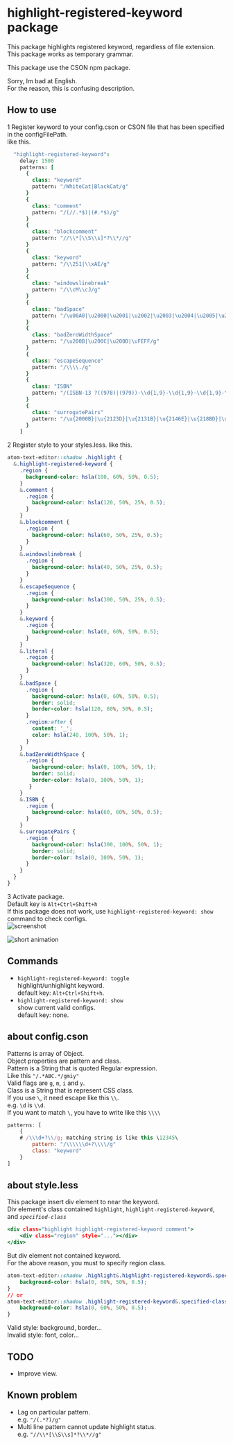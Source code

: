 # highlight-registered-keyword package

This package highlights registered keyword, regardless of file extension.  
This package works as temporary grammar.  

This package use the CSON npm package.  

Sorry, Im bad at English.  
For the reason, this is confusing description.  

## How to use
1 Register keyword to your config.cson or CSON file that has been specified in the configFilePath.  
like this.  
```.coffee
  "highlight-registered-keyword":
    delay: 1500
    patterns: [
      {
        class: "keyword"
        pattern: "/WhiteCat|BlackCat/g"
      }
      {
        class: "comment"
        pattern: "/(//.*$)|(#.*$)/g"
      }
      {
        class: "blockcomment"
        pattern: "//\\*[\\S\\s]*?\\*//g"
      }
      {
        class: "keyword"
        pattern: "/\\251|\\xAE/g"
      }
      {
        class: "windowslinebreak"
        pattern: "/\\cM\\cJ/g"
      }
      {
        class: "badSpace"
        pattern: "/\u00A0|\u2000|\u2001|\u2002|\u2003|\u2004|\u2005|\u2006|\u2007|\u2008|\u2009|\u200A|\u202F|\u205F|\u3000/g"
      }
      {
        class: "badZeroWidthSpace"
        pattern: "/\u200B|\u200C|\u200D|\uFEFF/g"
      }
      {
        class: "escapeSequence"
        pattern: "/\\\\./g"
      }
      {
        class: "ISBN"
        pattern: "/(ISBN-13 ?((978)|(979))-\\d{1,9}-\\d{1,9}-\\d{1,9}-\\d)|(ISBN-10 ?\\d{1,9}-\\d{1,9}-\\d{1,9}-\\d)/g"
      }
      {
        class: "surrogatePairs"
        pattern: "/\u{2000B}|\u{2123D}|\u{2131B}|\u{2146E}|\u{218BD}|\u{20B9F}|\u{216B4}|\u{21E34}|\u{231C4}|\u{235C4}/g"
      }
    ]
```

2 Register style to your styles.less. like this.  
```.css
atom-text-editor::shadow .highlight {
  &.highlight-registered-keyword {
    .region {
      background-color: hsla(180, 60%, 50%, 0.5);
    }
    &.comment {
      .region {
        background-color: hsla(120, 50%, 25%, 0.5);
      }
    }
    &.blockcomment {
      .region {
        background-color: hsla(60, 50%, 25%, 0.5);
      }
    }
    &.windowslinebreak {
      .region {
        background-color: hsla(40, 50%, 25%, 0.5);
      }
    }
    &.escapeSequence {
      .region {
        background-color: hsla(300, 50%, 25%, 0.5);
      }
    }
    &.keyword {
      .region {
        background-color: hsla(0, 60%, 50%, 0.5);
      }
    }
    &.literal {
      .region {
        background-color: hsla(320, 60%, 50%, 0.5);
      }
    }
    &.badSpace {
      .region {
        background-color: hsla(0, 60%, 50%, 0.5);
        border: solid;
        border-color: hsla(120, 60%, 50%, 0.5);
      }
      .region:after {
        content: '_';
        color: hsla(240, 100%, 50%, 1);
      }
    }
    &.badZeroWidthSpace {
      .region {
        background-color: hsla(0, 100%, 50%, 1);
        border: solid;
        border-color: hsla(0, 100%, 50%, 1);
       }
    }
    &.ISBN {
      .region {
        background-color: hsla(60, 60%, 50%, 0.5);
      }
    }
    &.surrogatePairs {
      .region {
        background-color: hsla(300, 100%, 50%, 1);
        border: solid;
        border-color: hsla(0, 100%, 50%, 1);
      }
    }
  }
}
```

3 Activate package.  
Default key is `Alt+Ctrl+Shift+h`  
If this package does not work, use `highlight-registered-keyword: show` command to check configs.  
![screenshot](https://raw.githubusercontent.com/BlueSilverCat/highlight-registered-keyword/master/sample.png?raw=true)

![short animation](https://raw.githubusercontent.com/BlueSilverCat/highlight-registered-keyword/master/highlight-registered-keyword.gif?raw=true)


## Commands
* `highlight-registered-keyword: toggle`  
  highlight/unhighlight keyword.  
  default key: `Alt+Ctrl+Shift+h`.  
* `highlight-registered-keyword: show`  
  show current valid configs.  
  default key: none.  

## about config.cson
Patterns is array of Object.  
Object properties are pattern and class.  
Pattern is a String that is quoted Regular expression.  
Like this `"/.*ABC.*/gmiy"`  
Valid flags are `g`, `m`, `i` and `y`.  
Class is a String that is represent CSS class.  
If you use `\`, it need escape like this `\\`.  
e.g. `\d` is `\\d`.  
If you want to match `\`, you have to write like this `\\\\`
```.js
patterns: [
	{
    # /\\\d+?\\/g; matching string is like this \12345\
		pattern: "/\\\\\\d+?\\\\/g"  
		class: "keyword"
	}
]
```

## about style.less
This package insert div element to near the keyword.  
Div element's class contained `highlight`, `highlight-registered-keyword`, and *`specified-class`*  
```.html
<div class="highlight highlight-registered-keyword comment">
	<div class="region" style="..."></div>
</div>
```
But div element not contained keyword.  
For the above reason, you must to specify region class.
```.css
atom-text-editor::shadow .highlight&.highlight-registered-keyword&.specified-class .region {
  	background-color: hsla(0, 60%, 50%, 0.5);
}
// or
atom-text-editor::shadow .highlight-registered-keyword&.specified-class .region {
  	background-color: hsla(0, 60%, 50%, 0.5);
}
```
Valid style: background, border...  
Invalid style: font, color...  

## TODO
* Improve view.

## Known problem
* Lag on particular pattern.  
  e.g. `"/(.*?)/g"`  
* Multi line pattern cannot update highlight status.  
  e.g. `"//\\*[\\S\\s]*?\\*//g"`  
